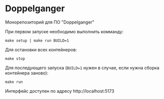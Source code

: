 # Doppelganger

Монорепозиторий для ПО "Doppelganger"

При первом запуске необходимо выполнить комманду:

`make setup | make run BUILD=1`

Для остановки всех контейнеров:

`make stop`

Для последующего запуска (`BUILD=1` нужен в случае, если нужна сборка контейнера заново):

`make run`

Интерфейс доступен по адресу http://localhost:5173